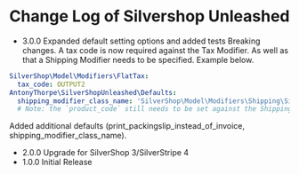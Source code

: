 # Change Log of Silvershop Unleashed

* 3.0.0 Expanded default setting options and added tests
Breaking changes.  A tax code is now required against the Tax Modifier.  As well as that a Shipping Modifier needs to be specified.  Example below.
```yaml
SilverShop\Model\Modifiers\FlatTax:
  tax_code: OUTPUT2
AntonyThorpe\SilverShopUnleashed\Defaults:
  shipping_modifier_class_name: 'SilverShop\Model\Modifiers\Shipping\Simple'  
  # Note: the `product_code` still needs to be set against the Shipping Modifier
```
Added additional defaults (print_packingslip_instead_of_invoice, shipping_modifier_class_name).
* 2.0.0 Upgrade for SilverShop 3/SilverStripe 4
* 1.0.0 Initial Release
